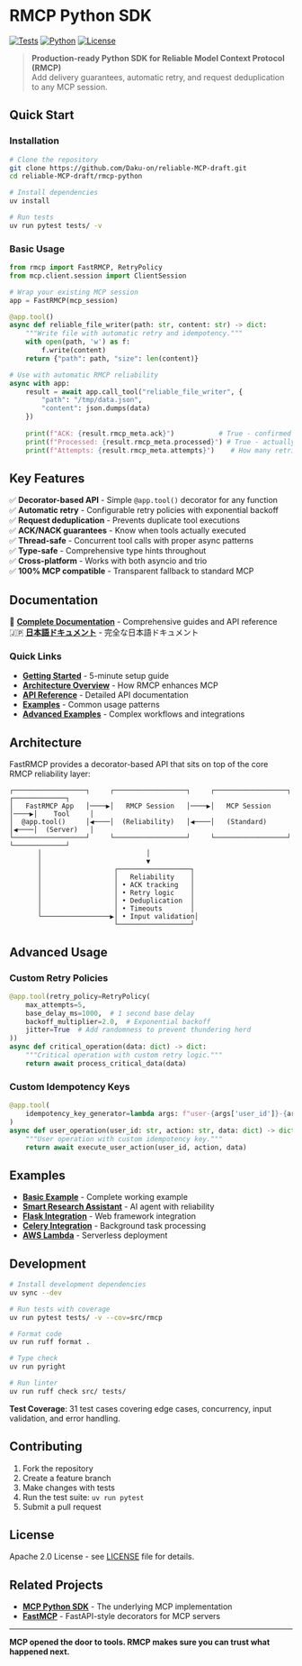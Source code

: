 # RMCP Python SDK

[![Tests](https://github.com/Daku-on/reliable-MCP-draft/actions/workflows/test.yml/badge.svg)](https://github.com/Daku-on/reliable-MCP-draft/actions/workflows/test.yml)
[![Python](https://img.shields.io/badge/python-3.10+-blue.svg)](https://www.python.org/downloads/)
[![License](https://img.shields.io/badge/license-Apache%202.0-green.svg)](LICENSE)

> **Production-ready Python SDK for Reliable Model Context Protocol (RMCP)**  
> Add delivery guarantees, automatic retry, and request deduplication to any MCP session.

## Quick Start

### Installation

```bash
# Clone the repository
git clone https://github.com/Daku-on/reliable-MCP-draft.git
cd reliable-MCP-draft/rmcp-python

# Install dependencies
uv install

# Run tests
uv run pytest tests/ -v
```

### Basic Usage

```python
from rmcp import FastRMCP, RetryPolicy
from mcp.client.session import ClientSession

# Wrap your existing MCP session
app = FastRMCP(mcp_session)

@app.tool()
async def reliable_file_writer(path: str, content: str) -> dict:
    """Write file with automatic retry and idempotency."""
    with open(path, 'w') as f:
        f.write(content)
    return {"path": path, "size": len(content)}

# Use with automatic RMCP reliability
async with app:
    result = await app.call_tool("reliable_file_writer", {
        "path": "/tmp/data.json", 
        "content": json.dumps(data)
    })
    
    print(f"ACK: {result.rmcp_meta.ack}")           # True - confirmed receipt
    print(f"Processed: {result.rmcp_meta.processed}") # True - actually executed  
    print(f"Attempts: {result.rmcp_meta.attempts}")    # How many retries needed
```

## Key Features

✅ **Decorator-based API** - Simple `@app.tool()` decorator for any function  
✅ **Automatic retry** - Configurable retry policies with exponential backoff  
✅ **Request deduplication** - Prevents duplicate tool executions  
✅ **ACK/NACK guarantees** - Know when tools actually executed  
✅ **Thread-safe** - Concurrent tool calls with proper async patterns  
✅ **Type-safe** - Comprehensive type hints throughout  
✅ **Cross-platform** - Works with both asyncio and trio  
✅ **100% MCP compatible** - Transparent fallback to standard MCP  

## Documentation

📖 **[Complete Documentation](../docs/en/README.md)** - Comprehensive guides and API reference  
🇯🇵 **[日本語ドキュメント](../docs/jp/README_jp.md)** - 完全な日本語ドキュメント

### Quick Links

- [**Getting Started**](../docs/en/getting-started.md) - 5-minute setup guide
- [**Architecture Overview**](../docs/en/architecture.md) - How RMCP enhances MCP
- [**API Reference**](../docs/en/api/rmcp-session.md) - Detailed API documentation
- [**Examples**](../docs/en/examples/basic.md) - Common usage patterns
- [**Advanced Examples**](../docs/en/examples/advanced.md) - Complex workflows and integrations

## Architecture

FastRMCP provides a decorator-based API that sits on top of the core RMCP reliability layer:

```
┌──────────────────┐     ┌──────────────────┐     ┌──────────────────┐     ┌─────────────┐
│   FastRMCP App   │────▶│   RMCP Session   │────▶│   MCP Session    │────▶│    Tool     │
│  @app.tool()     │◀────│  (Reliability)   │◀────│   (Standard)     │◀────│  (Server)   │
└──────────────────┘     └──────────────────┘     └──────────────────┘     └─────────────┘
       │                          │
       │                          ▼
       │                  ┌──────────────────┐
       │                  │   Reliability    │
       │                  │ • ACK tracking   │
       │                  │ • Retry logic    │ 
       │                  │ • Deduplication  │
       │                  │ • Timeouts       │
       └─────────────────▶│ • Input validation│
                          └──────────────────┘
```

## Advanced Usage

### Custom Retry Policies

```python
@app.tool(retry_policy=RetryPolicy(
    max_attempts=5,
    base_delay_ms=1000,  # 1 second base delay
    backoff_multiplier=2.0,  # Exponential backoff
    jitter=True  # Add randomness to prevent thundering herd
))
async def critical_operation(data: dict) -> dict:
    """Critical operation with custom retry logic."""
    return await process_critical_data(data)
```

### Custom Idempotency Keys

```python
@app.tool(
    idempotency_key_generator=lambda args: f"user-{args['user_id']}-{args['action']}"
)
async def user_operation(user_id: str, action: str, data: dict) -> dict:
    """User operation with custom idempotency key."""
    return await execute_user_action(user_id, action, data)
```

## Examples

- **[Basic Example](examples/fastrmcp_example.py)** - Complete working example
- **[Smart Research Assistant](examples/smart_research_assistant.py)** - AI agent with reliability
- **[Flask Integration](../docs/en/examples/integration.md#flask-integration)** - Web framework integration  
- **[Celery Integration](../docs/en/examples/integration.md#celery-integration)** - Background task processing
- **[AWS Lambda](../docs/en/examples/integration.md#aws-lambda-integration)** - Serverless deployment

## Development

```bash
# Install development dependencies
uv sync --dev

# Run tests with coverage
uv run pytest tests/ -v --cov=src/rmcp

# Format code
uv run ruff format .

# Type check
uv run pyright

# Run linter
uv run ruff check src/ tests/
```

**Test Coverage**: 31 test cases covering edge cases, concurrency, input validation, and error handling.

## Contributing

1. Fork the repository
2. Create a feature branch
3. Make changes with tests
4. Run the test suite: `uv run pytest`
5. Submit a pull request

## License

Apache 2.0 License - see [LICENSE](LICENSE) file for details.

## Related Projects

- **[MCP Python SDK](https://github.com/modelcontextprotocol/python-sdk)** - The underlying MCP implementation
- **[FastMCP](https://github.com/jlowin/fastmcp)** - FastAPI-style decorators for MCP servers

---

**MCP opened the door to tools. RMCP makes sure you can trust what happened next.**